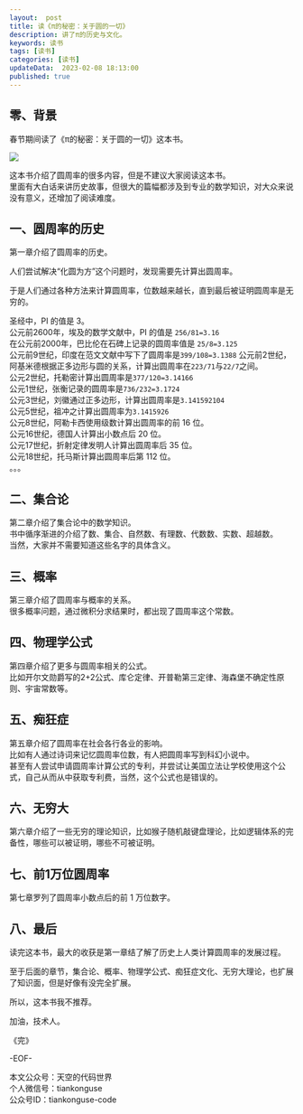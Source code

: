 ```yaml
---   
layout:  post  
title: 读《π的秘密：关于圆的一切》    
description: 讲了π的历史与文化。        
keywords: 读书  
tags: [读书]    
categories: [读书]  
updateData:  2023-02-08 18:13:00  
published: true  
---  
```


## 零、背景  


春节期间读了《π的秘密：关于圆的一切》这本书。  


![](https://res2023.tiankonguse.com/images/2023/02/08/001.png)  


这本书介绍了圆周率的很多内容，但是不建议大家阅读这本书。  
里面有大白话来讲历史故事，但很大的篇幅都涉及到专业的数学知识，对大众来说没有意义，还增加了阅读难度。  


## 一、圆周率的历史  


第一章介绍了圆周率的历史。  


人们尝试解决“化圆为方”这个问题时，发现需要先计算出圆周率。  


于是人们通过各种方法来计算圆周率，位数越来越长，直到最后被证明圆周率是无穷的。  


圣经中，PI 的值是 3。  
公元前2600年，埃及的数学文献中，PI 的值是 `256/81=3.16`  
在公元前2000年，巴比伦在石碑上记录的圆周率值是 `25/8=3.125`  
公元前9世纪，印度在范文文献中写下了圆周率是`399/108=3.1388`
公元前2世纪，阿基米德根据正多边形与圆的关系，计算出圆周率在`223/71`与`22/7`之间。  
公元2世纪，托勒密计算出圆周率是`377/120=3.14166`  
公元1世纪，张衡记录的圆周率是`736/232=3.1724`  
公元3世纪，刘徽通过正多边形，计算出圆周率是`3.141592104`  
公元5世纪，祖冲之计算出圆周率为`3.1415926`  
公元8世纪，阿勒卡西使用级数计算出圆周率的前 16 位。  
公元16世纪，德国人计算出小数点后 20 位。  
公元17世纪，折射定律发明人计算出圆周率后 35 位。  
公元18世纪，托马斯计算出圆周率后第 112 位。  
。。。  



## 二、集合论  


第二章介绍了集合论中的数学知识。  
书中循序渐进的介绍了数、集合、自然数、有理数、代数数、实数、超越数。  
当然，大家并不需要知道这些名字的具体含义。  


## 三、概率  


第三章介绍了圆周率与概率的关系。  
很多概率问题，通过微积分求结果时，都出现了圆周率这个常数。  


## 四、物理学公式 

第四章介绍了更多与圆周率相关的公式。  
比如开尔文勋爵写的2+2公式、库仑定律、开普勒第三定律、海森堡不确定性原则、宇宙常数等。  


## 五、痴狂症  


第五章介绍了圆周率在社会各行各业的影响。  
比如有人通过诗词来记忆圆周率位数，有人把圆周率写到科幻小说中。  
甚至有人尝试申请圆周率计算公式的专利，并尝试让美国立法让学校使用这个公式，自己从而从中获取专利费，当然，这个公式也是错误的。  


## 六、无穷大  


第六章介绍了一些无穷的理论知识，比如猴子随机敲键盘理论，比如逻辑体系的完备性，哪些可以被证明，哪些不可被证明。  


## 七、前1万位圆周率  


第七章罗列了圆周率小数点后的前 1 万位数字。  


## 八、最后  


读完这本书，最大的收获是第一章结了解了历史上人类计算圆周率的发展过程。  


至于后面的章节，集合论、概率、物理学公式、痴狂症文化、无穷大理论，也扩展了知识面，但是好像有没完全扩展。  


所以，这本书我不推荐。  


加油，技术人。  


《完》  


-EOF-  



本文公众号：天空的代码世界  
个人微信号：tiankonguse  
公众号ID：tiankonguse-code  
  

